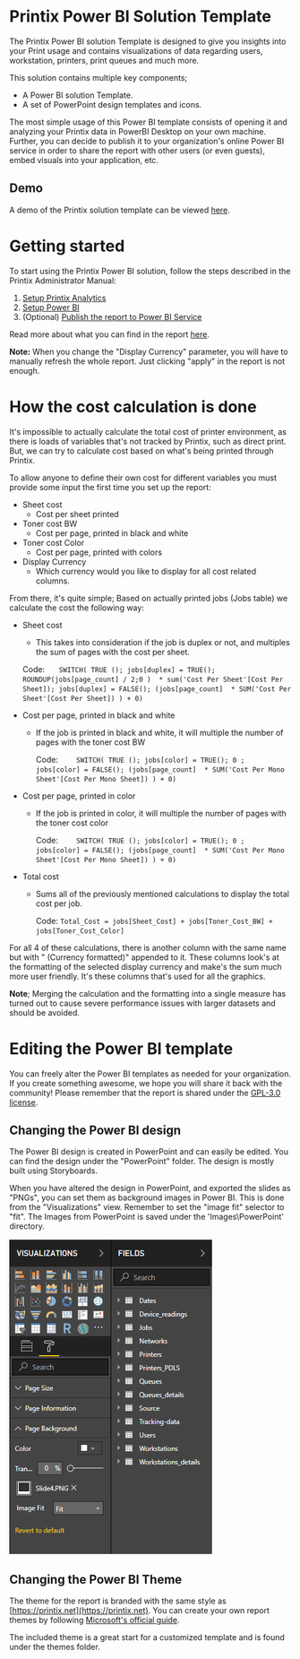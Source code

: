 # Printix Power BI Solution Template
The Printix Power BI solution Template is designed to give you insights into your Print usage and contains visualizations of
data regarding users, workstation, printers, print queues and much more.

This solution contains multiple key components;
* A Power BI solution Template.
* A set of PowerPoint design templates and icons.

The most simple usage of this Power BI template consists of opening it and analyzing your Printix data in PowerBI
Desktop on your own machine.
Further, you can decide to publish it to your organization's online Power BI service in order to share the report with
other users (or even guests), embed visuals into your application, etc.

## Demo
A demo of the Printix solution template can be viewed [here](https://app.powerbi.com/view?r=eyJrIjoiNDRkYzNlOTMtMzcwZC00ODY4LWE5MGQtMzJlMWU2MDk5M2NmIiwidCI6IjNlYWFmMWQzLTZmOWUtNDBmZC1iN2U5LTYwYjQ1ZTU1ZTEyNSIsImMiOjh9).

# Getting started
To start using the Printix Power BI solution, follow the steps described in the Printix Administrator Manual:
1. [Setup Printix Analytics](https://manuals.printix.net/administrator/topic/how-to-setup-analytics)
2. [Setup Power BI](https://manuals.printix.net/administrator/topic/how-to-setup-power-bi)
3. (Optional) [Publish the report to Power BI Service](https://manuals.printix.net/administrator/topic/how-to-publish-to-power-bi-on-the-web)

Read more about what you can find in the report [here](https://manuals.printix.net/administrator/topic/how-to-interact-with-power-bi-report).

**Note:** When you change the "Display Currency" parameter, you will have to manually refresh the whole report. Just clicking "apply" in the report is not enough.

# How the cost calculation is done
It's impossible to actually calculate the total cost of printer environment, as there is loads of variables that's not tracked by Printix, such as direct print. But, we can try to calculate cost based on what's being printed through Printix.

To allow anyone to define their own cost for different variables you must provide some input the first time you set up the report:
- Sheet cost
  - Cost per sheet printed
- Toner cost BW
  - Cost per page, printed in black and white
- Toner cost Color
  - Cost per page, printed with colors
- Display Currency
  - Which currency would you like to display for all cost related columns.

From there, it's quite simple;
Based on actually printed jobs (Jobs table) we calculate the cost the following way:
- Sheet cost
  -   This takes into consideration if the job is duplex or not, and multiples the sum of pages with the cost per sheet.

  Code:
  ``   SWITCH(
TRUE ();
jobs[duplex] = TRUE(); ROUNDUP(jobs[page_count] / 2;0 )  * sum('Cost Per Sheet'[Cost Per Sheet]);
jobs[duplex] = FALSE(); (jobs[page_count]  * SUM('Cost Per Sheet'[Cost Per Sheet])
) + 0)`` 

- Cost per page, printed in black and white
  - If the job is printed in black and white, it will multiple the number of pages with the toner cost BW

    Code: 
``    SWITCH(
TRUE ();
jobs[color] = TRUE(); 0 ;
jobs[color] = FALSE(); (jobs[page_count]  * SUM('Cost Per Mono Sheet'[Cost Per Mono Sheet])
) + 0)``

- Cost per page, printed in color
  - If the job is printed in color, it will multiple the number of pages with the toner cost color

    Code: 
``    SWITCH(
TRUE ();
jobs[color] = TRUE(); 0 ;
jobs[color] = FALSE(); (jobs[page_count]  * SUM('Cost Per Mono Sheet'[Cost Per Mono Sheet])
) + 0)``

- Total cost
  - Sums all of the previously mentioned calculations to display the total cost per job.

    Code: ``Total_Cost = jobs[Sheet_Cost] + jobs[Toner_Cost_BW] + jobs[Toner_Cost_Color]``

For all 4 of these calculations, there is another column with the same name but with " (Currency formatted)" appended to it. These columns look's at the formatting of the selected display currency and make's the sum much more user friendly. It's these columns that's used for all the graphics.

**Note**; Merging the calculation and the formatting into a single measure has turned out to cause severe performance issues with larger datasets and should be avoided. 



# Editing the Power BI template
You can freely alter the Power BI templates as needed for your organization. If you create something awesome, we hope you will share it back with the community! Please remember that the report is shared under the [GPL-3.0 license](https://github.com/printix/Power-BI/blob/master/LICENSE).

## Changing the Power BI design
The Power BI design is created in PowerPoint and can easily be edited. You can find the design under the "PowerPoint" folder. The design is mostly built using Storyboards.

When you have altered the design in PowerPoint, and exported the slides as "PNGs", you can set them as background images in Power BI. This is done from the "Visualizations" view. Remember to set the "image fit" selector to "fit". 
The Images from PowerPoint is saved under the 'Images\PowerPoint' directory.

 ![AlterDateRanges](./Images/Documentation/PowerBI_Visualization.PNG)

 ## Changing the Power BI Theme
 The theme for the report is branded with the same style as [https://printix.net](https://printix.net). You can create your own report themes by following [Microsoft's official guide](https://docs.microsoft.com/en-us/power-bi/desktop-report-themes).

 The included theme is a great start for a customized template and is found under the themes folder. 